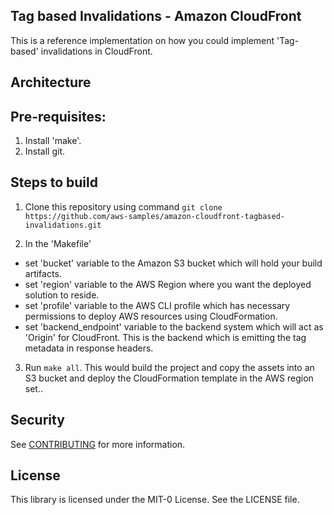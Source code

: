## Tag based Invalidations - Amazon CloudFront

This is a reference implementation on how you could implement 'Tag-based' invalidations in CloudFront.

## Architecture



## Pre-requisites:

1. Install 'make'.
1. Install git.


## Steps to build

1. Clone this repository using command `git clone https://github.com/aws-samples/amazon-cloudfront-tagbased-invalidations.git`

2. In the 'Makefile'
- set 'bucket' variable to the Amazon S3 bucket which will hold your build artifacts.
- set 'region' variable to the AWS Region where you want the deployed solution to reside.
- set 'profile' variable to the AWS CLI profile which has necessary permissions to deploy AWS resources using CloudFormation.
- set 'backend_endpoint' variable to the backend system which will act as 'Origin' for CloudFront. This is the backend which is emitting the tag metadata in response headers.

3. Run `make all`. This would build the project and copy the assets into an S3 bucket and deploy the CloudFormation template in the AWS region set..

## Security

See [CONTRIBUTING](CONTRIBUTING.md#security-issue-notifications) for more information.

## License

This library is licensed under the MIT-0 License. See the LICENSE file.
